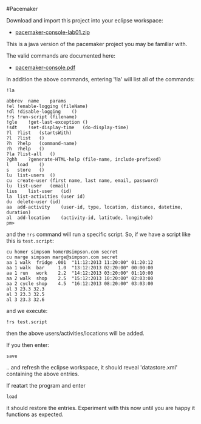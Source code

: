 #Pacemaker

Download and import this project into your eclipse workspace:

- [pacemaker-console-lab01.zip](./archives/pacemaker-console-lab01.zip)

This is a java version of the pacemaker project you may be familiar with.

The valid commands are documented here:

- [pacemaker-console.pdf](./archives/pacemaker-console.pdf)

In addition the above commands, entering '!la' will list all of the commands:

~~~
!la

abbrev	name	params
!el	!enable-logging	(fileName)
!dl	!disable-logging	()
!rs	!run-script	(filename)
!gle	!get-last-exception	()
!sdt	!set-display-time	(do-display-time)
?l	?list	(startsWith)
?l	?list	()
?h	?help	(command-name)
?h	?help	()
?la	?list-all	()
?ghh	?generate-HTML-help	(file-name, include-prefixed)
l	load	()
s	store	()
lu	list-users	()
cu	create-user	(first name, last name, email, password)
lu	list-user	(email)
lius	list-user	(id)
la	list-activities	(user id)
du	delete-user	(id)
aa	add-activity	(user-id, type, location, distance, datetime, duration)
al	add-location	(activity-id, latitude, longitude)
pm> 
~~~

and the `!rs` command will run a specific script. So, if we have a script like this is `test.script`:

~~~
cu homer simpsom homer@simpson.com secret
cu marge simpson marge@simpson.com secret
aa 1 walk  fridge .001  "11:12:2013 11:20:00" 01:20:12
aa 1 walk  bar     1.0  "13:12:2013 02:20:00" 00:00:00
aa 1 run   work    2.2  "14:12:2013 03:20:00" 01:10:00
aa 2 walk  shop    2.5  "15:12:2013 10:20:00" 02:03:00
aa 2 cycle shop    4.5  "16:12:2013 08:20:00" 03:03:00
al 3 23.3 32.3
al 3 23.3 32.5
al 3 23.3 32.6
~~~

and we execute:

~~~
!rs test.script
~~~

then the above users/activities/locations will be added.

If you then enter:

~~~
save
~~~

.. and refresh the eclipse workspace, it should reveal 'datastore.xml' containing the above entries.

If reatart the program and enter 

~~~
load
~~~

it should restore the entries. Experiment with this now until you are happy it functions as expected.









